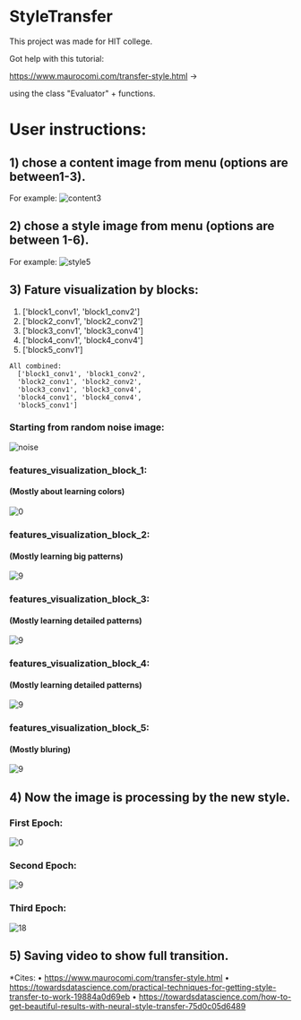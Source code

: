 # StyleTransfer

This project was made for HIT college.

Got help with this tutorial:

https://www.maurocomi.com/transfer-style.html -> 

using the class "Evaluator" + functions.





# User instructions:

## 1) chose a content image from menu (options are between1-3).
For example:
![content3](https://user-images.githubusercontent.com/69638284/104102951-33161280-52a8-11eb-8e02-92a1e566aebe.png)

## 2) chose a style image from menu (options are between 1-6).
For example:
![style5](https://user-images.githubusercontent.com/69638284/104102961-36a99980-52a8-11eb-9796-2e491f830c08.jpg)

## 3) Fature visualization by blocks:
  1.  ['block1_conv1', 'block1_conv2']
  2.  ['block2_conv1', 'block2_conv2']
  3.  ['block3_conv1', 'block3_conv4']
  4.  ['block4_conv1', 'block4_conv4']
  5.  ['block5_conv1']
  
    All combined:
      ['block1_conv1', 'block1_conv2',
      'block2_conv1', 'block2_conv2',
      'block3_conv1', 'block3_conv4',
      'block4_conv1', 'block4_conv4',
      'block5_conv1']


### Starting from random noise image:
![noise](https://user-images.githubusercontent.com/69638284/104102967-41fcc500-52a8-11eb-8e69-bf0c58380609.png)
### features_visualization_block_1: 
#### (Mostly about learning colors)

![0](https://user-images.githubusercontent.com/69638284/104102974-4d4ff080-52a8-11eb-81d5-dd97e22a7445.png)
### features_visualization_block_2:
#### (Mostly learning big patterns)

![9](https://user-images.githubusercontent.com/69638284/104102978-504ae100-52a8-11eb-84dd-86fe439f54f6.png)
### features_visualization_block_3:
#### (Mostly learning detailed patterns)
![9](https://user-images.githubusercontent.com/69638284/104102979-52ad3b00-52a8-11eb-9dc2-d4961fd28fec.png)
### features_visualization_block_4:
#### (Mostly learning detailed patterns)

![9](https://user-images.githubusercontent.com/69638284/104102982-55a82b80-52a8-11eb-8241-5877d5a7eded.png)
### features_visualization_block_5:
#### (Mostly bluring)
![9](https://user-images.githubusercontent.com/69638284/104103362-5772ee80-52aa-11eb-950d-a56304746394.png)


## 4) Now the image is processing by the new style.

### First Epoch:
![0](https://user-images.githubusercontent.com/69638284/104102992-5fca2a00-52a8-11eb-8f81-f827d625df9e.png)

### Second Epoch:
![9](https://user-images.githubusercontent.com/69638284/104102993-60fb5700-52a8-11eb-87aa-50d1df03c500.png)

### Third Epoch:
![18](https://user-images.githubusercontent.com/69638284/104102994-622c8400-52a8-11eb-836f-8f25c5bde629.png)



## 5) Saving video to show full transition.







*Cites:
•	https://www.maurocomi.com/transfer-style.html
•	https://towardsdatascience.com/practical-techniques-for-getting-style-transfer-to-work-19884a0d69eb
•	https://towardsdatascience.com/how-to-get-beautiful-results-with-neural-style-transfer-75d0c05d6489


